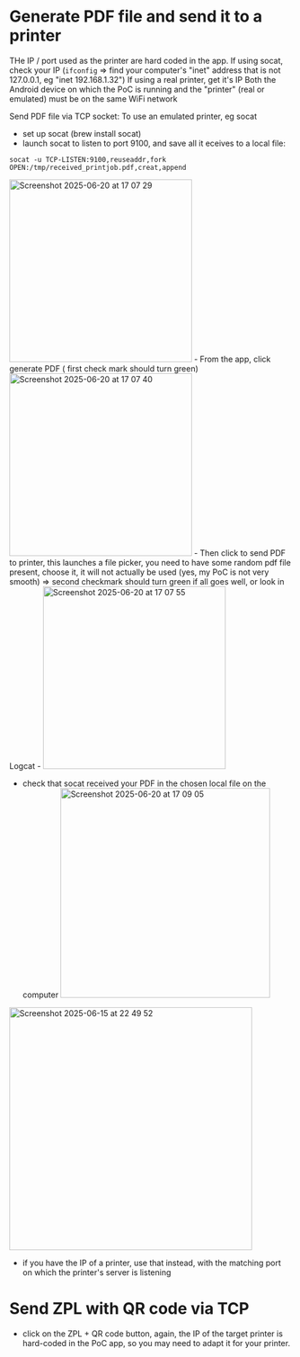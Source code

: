 
# Generate PDF file and send it to a printer

THe IP / port used as the printer are hard coded in the app. 
If using socat, check your IP (`ifconfig` => find your computer's "inet" address that is not 127.0.0.1, eg "inet 192.168.1.32")
If using a real printer, get it's IP
Both the Android device on which the PoC is running and the "printer" (real or emulated) must be on the same WiFi network

Send PDF file via TCP socket:
To use an emulated printer, eg socat
- set up socat (brew install socat)
- launch socat to listen to port 9100, and save all it eceives to a local file:
```
socat -u TCP-LISTEN:9100,reuseaddr,fork OPEN:/tmp/received_printjob.pdf,creat,append
```
<img width="325" alt="Screenshot 2025-06-20 at 17 07 29" src="https://github.com/user-attachments/assets/2763dac6-256d-49ef-9f9c-dd9589bbc590" />
- From the app, click generate PDF ( first check mark should turn green)
<img width="325" alt="Screenshot 2025-06-20 at 17 07 40" src="https://github.com/user-attachments/assets/cae61436-d0b4-43b5-bb16-ae55e826158e" />
- Then click to send PDF to printer, this launches a file picker, you need to have some random pdf file present, choose it, it will not actually be used (yes, my PoC is not very smooth) => second checkmark should turn green if all goes well, or look in Logcat
- <img width="325" alt="Screenshot 2025-06-20 at 17 07 55" src="https://github.com/user-attachments/assets/d5aca732-369d-411d-a4de-22cbee22e1b8" />

- check that socat received your PDF in the chosen local file on the computer
  <img width="373" alt="Screenshot 2025-06-20 at 17 09 05" src="https://github.com/user-attachments/assets/2354faa0-73b6-4c0d-8b6c-3112db00c42b" />

<img width="432" alt="Screenshot 2025-06-15 at 22 49 52" src="https://github.com/user-attachments/assets/cd3b393c-7832-4999-ad04-cc2b0db1dc6d" />


- if you have the IP of a printer, use that instead, with the matching port on which the printer's server is listening

# Send ZPL with QR code via TCP

- click on the ZPL + QR code button, again, the IP of the target printer is hard-coded in the PoC app, so you may need to adapt it for your printer.
  
